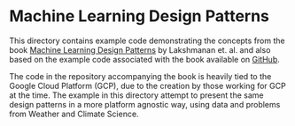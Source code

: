 # Machine Learning Design Patterns

This directory contains example code demonstrating the concepts from the book [Machine Learning Design Patterns](https://www.oreilly.com/library/view/machine-learning-design/9781098115777/) by Lakshmanan et. al. and also based on the example code associated with the book available on [GitHub](https://github.com/GoogleCloudPlatform/ml-design-patterns).

The code in the repository accompanying the book is heavily tied to the Google Cloud Platform (GCP), due to the creation by those working for GCP at the time. The example in this directory attempt to present the same design patterns in a more platform agnostic way, using data and problems from Weather and Climate Science.